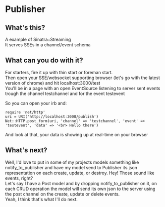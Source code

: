 # Publisher

## What's this?

A example of Sinatra::Streaming  
It serves SSEs in a channel/event schema

## What can you do with it?

For starters, fire it up with thin start or foreman start.  
Then open your SSE/websocket supporting browser (let's go with the latest version of chrome) and hit localhost:3000/test  
You'll be in a page with an open EventSource listening to server sent events trough the channel testchannel and for the event testevent
  
So you can open your irb and:

    require 'net/http'
    uri = URI('http://localhost:3000/publish')
    Net::HTTP.post_form(uri, 'channel' => 'testchannel', 'event' => 'testevent', 'data' => '<br> Hello there')

And look at that, your data is showing up at real-time on your browser

## What's next?

Well, I'd love to put in some of my projects models something like notify_to_publisher and have my model send to Publisher its json representation on each create, update, or destroy. Hey! Those sound like events, right?  
Let's say I have a Post model and by dropping notify_to_publisher on it, on each CRUD operation the model will send its own json to the server using the post channel on the create, update or delete events.  
Yeah, I think that's what I'll do next.
